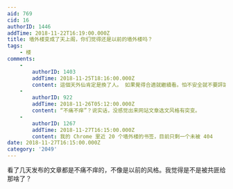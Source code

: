 ```yaml
---
aid: 769
cid: 16
authorID: 1446
addTime: 2018-11-22T16:19:00.000Z
title: 墙外楼变成了天上阁，你们觉得还是以前的墙外楼吗？
tags:
    - 楼
comments:
    -
        authorID: 1403
        addTime: 2018-11-25T18:16:00.000Z
        content: 這個天外仙肯定是換了人。 如果覺得合適就繼續看。怕不安全就不要評論。如果自我保護的好，想留言也無所謂。
    -
        authorID: 922
        addTime: 2018-11-26T05:12:00.000Z
        content: “不痛不痒”？说实话，没感觉出来网站文章选文风格有突变。
    -
        authorID: 1267
        addTime: 2018-11-27T16:15:00.000Z
        content: 我的 Chrome 里近 20 个墙外楼的书签，目前只剩一个未被 404
date: 2018-11-27T16:15:00.000Z
category: '2049'
---
```


看了几天发布的文章都是不痛不痒的，不像是以前的风格。我觉得是不是被共匪给那啥了？
